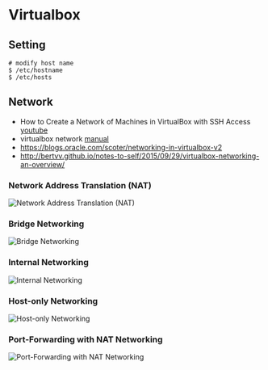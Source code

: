 
# Virtualbox

## Setting

```shell
# modify host name
$ /etc/hostname
$ /etc/hosts
```

## Network

* How to Create a Network of Machines in VirtualBox with SSH Access [youtube](https://www.youtube.com/watch?v=S7jD6nnYJy0)
* virtualbox network [manual](https://www.virtualbox.org/manual/ch06.html)
* https://blogs.oracle.com/scoter/networking-in-virtualbox-v2
* http://bertvv.github.io/notes-to-self/2015/09/29/virtualbox-networking-an-overview/

### Network Address Translation (NAT)
![Network Address Translation (NAT)](https://cdn.app.compendium.com/uploads/user/e7c690e8-6ff9-102a-ac6d-e4aebca50425/f2e3e7b6-c53b-4457-85e9-49625315791a/Image/90093dc07a2e9cb7d93bf7a3fa8f8c19/nat.png)

### Bridge Networking
![Bridge Networking](https://cdn.app.compendium.com/uploads/user/e7c690e8-6ff9-102a-ac6d-e4aebca50425/f2e3e7b6-c53b-4457-85e9-49625315791a/Image/5e1da37f793c380abd4375ff64b21c70/bridged.png)

### Internal Networking
![Internal Networking](https://cdn.app.compendium.com/uploads/user/e7c690e8-6ff9-102a-ac6d-e4aebca50425/f2e3e7b6-c53b-4457-85e9-49625315791a/Image/d16091a2abef68694625196dd18f588a/internal.png)

### Host-only Networking

![Host-only Networking](https://cdn.app.compendium.com/uploads/user/e7c690e8-6ff9-102a-ac6d-e4aebca50425/f2e3e7b6-c53b-4457-85e9-49625315791a/Image/1ae51906a03cffa842010fd6d6937c61/host_only.png)

### Port-Forwarding with NAT Networking
![Port-Forwarding with NAT Networking](https://cdn.app.compendium.com/uploads/user/e7c690e8-6ff9-102a-ac6d-e4aebca50425/f2e3e7b6-c53b-4457-85e9-49625315791a/Image/04856a6937656d8c2a2e0dd30855f3ba/nat_port_forward.png)
